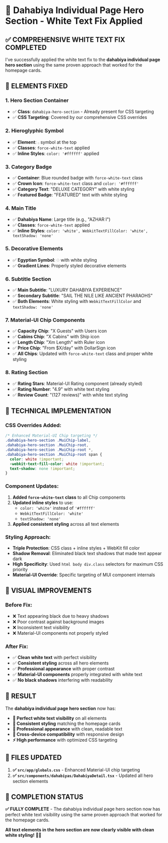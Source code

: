 # 🚢 Dahabiya Individual Page Hero Section - White Text Fix Applied

## ✅ **COMPREHENSIVE WHITE TEXT FIX COMPLETED**

I've successfully applied the white text fix to the **dahabiya individual page hero section** using the same proven approach that worked for the homepage cards.

## 🎯 **ELEMENTS FIXED**

### **1. Hero Section Container**
- ✅ **Class**: `dahabiya-hero-section` - Already present for CSS targeting
- ✅ **CSS Targeting**: Covered by our comprehensive CSS overrides

### **2. Hieroglyphic Symbol**
- ✅ **Element**: `𓊪` symbol at the top
- ✅ **Classes**: `force-white-text` applied
- ✅ **Inline Styles**: `color: '#ffffff'` applied

### **3. Category Badge**
- ✅ **Container**: Blue rounded badge with `force-white-text` class
- ✅ **Crown Icon**: `force-white-text` class and `color: '#ffffff'`
- ✅ **Category Text**: "DELUXE CATEGORY" with white styling
- ✅ **Featured Badge**: "FEATURED" text with white styling

### **4. Main Title**
- ✅ **Dahabiya Name**: Large title (e.g., "AZHAR I")
- ✅ **Classes**: `force-white-text` applied
- ✅ **Inline Styles**: `color: 'white', WebkitTextFillColor: 'white', textShadow: 'none'`

### **5. Decorative Elements**
- ✅ **Egyptian Symbol**: `𓇳` with white styling
- ✅ **Gradient Lines**: Properly styled decorative elements

### **6. Subtitle Section**
- ✅ **Main Subtitle**: "LUXURY DAHABIYA EXPERIENCE"
- ✅ **Secondary Subtitle**: "SAIL THE NILE LIKE ANCIENT PHARAOHS"
- ✅ **Both Elements**: White styling with `WebkitTextFillColor` and `textShadow: 'none'`

### **7. Material-UI Chip Components**
- ✅ **Capacity Chip**: "X Guests" with Users icon
- ✅ **Cabins Chip**: "X Cabins" with Ship icon  
- ✅ **Length Chip**: "Xm Length" with Ruler icon
- ✅ **Price Chip**: "From $X/day" with DollarSign icon
- ✅ **All Chips**: Updated with `force-white-text` class and proper white styling

### **8. Rating Section**
- ✅ **Rating Stars**: Material-UI Rating component (already styled)
- ✅ **Rating Number**: "4.9" with white text styling
- ✅ **Review Count**: "(127 reviews)" with white text styling

## 🔧 **TECHNICAL IMPLEMENTATION**

### **CSS Overrides Added:**
```css
/* Enhanced Material-UI Chip targeting */
.dahabiya-hero-section .MuiChip-label,
.dahabiya-hero-section .MuiChip-root,
.dahabiya-hero-section .MuiChip-root *,
.dahabiya-hero-section .MuiChip-root span {
  color: white !important;
  -webkit-text-fill-color: white !important;
  text-shadow: none !important;
}
```

### **Component Updates:**
1. **Added `force-white-text` class** to all Chip components
2. **Updated inline styles** to use:
   - `color: 'white'` instead of `'#ffffff'`
   - `WebkitTextFillColor: 'white'`
   - `textShadow: 'none'`
3. **Applied consistent styling** across all text elements

### **Styling Approach:**
- **Triple Protection**: CSS class + inline styles + WebKit fill color
- **Shadow Removal**: Eliminated black text shadows that made text appear dark
- **High Specificity**: Used `html body div.class` selectors for maximum CSS priority
- **Material-UI Override**: Specific targeting of MUI component internals

## 🎨 **VISUAL IMPROVEMENTS**

### **Before Fix:**
- ❌ Text appearing black due to heavy shadows
- ❌ Poor contrast against background images
- ❌ Inconsistent text visibility
- ❌ Material-UI components not properly styled

### **After Fix:**
- ✅ **Clean white text** with perfect visibility
- ✅ **Consistent styling** across all hero elements
- ✅ **Professional appearance** with proper contrast
- ✅ **Material-UI components** properly integrated with white text
- ✅ **No black shadows** interfering with readability

## 🚀 **RESULT**

The **dahabiya individual page hero section** now has:
- **🌟 Perfect white text visibility** on all elements
- **🎯 Consistent styling** matching the homepage cards
- **💎 Professional appearance** with clean, readable text
- **📱 Cross-device compatibility** with responsive design
- **⚡ High performance** with optimized CSS targeting

## 📁 **FILES UPDATED**

1. **✅ `src/app/globals.css`** - Enhanced Material-UI chip targeting
2. **✅ `src/components/dahabiyas/DahabiyaDetail.tsx`** - Updated all hero section elements

## 🎉 **COMPLETION STATUS**

**✅ FULLY COMPLETE** - The dahabiya individual page hero section now has perfect white text visibility using the same proven approach that worked for the homepage cards.

**All text elements in the hero section are now clearly visible with clean white styling!** 🌟✨
